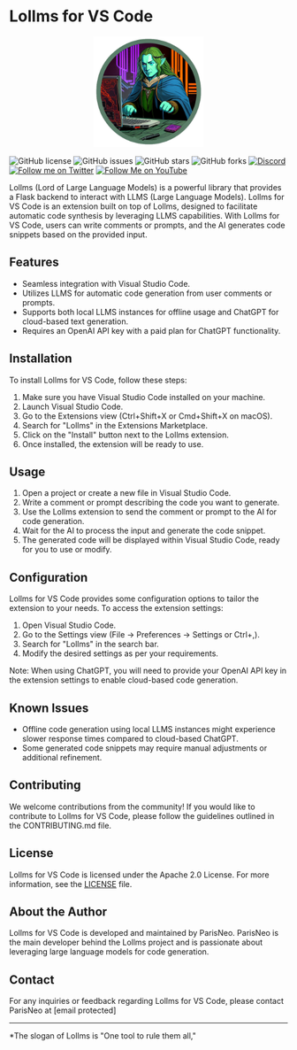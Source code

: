 # Lollms for VS Code
<div align="center">
  <img src="assets/logo.png" alt="Logo" width="200" height="200">
</div>

![GitHub license](https://img.shields.io/github/license/ParisNeo/lollms)
![GitHub issues](https://img.shields.io/github/issues/ParisNeo/lollms)
![GitHub stars](https://img.shields.io/github/stars/ParisNeo/lollms)
![GitHub forks](https://img.shields.io/github/forks/ParisNeo/lollms)
[![Discord](https://img.shields.io/discord/1092918764925882418?color=7289da&label=Discord&logo=discord&logoColor=ffffff)](https://discord.gg/4rR282WJb6)
[![Follow me on Twitter](https://img.shields.io/twitter/follow/SpaceNerduino?style=social)](https://twitter.com/SpaceNerduino)
[![Follow Me on YouTube](https://img.shields.io/badge/Follow%20Me%20on-YouTube-red?style=flat&logo=youtube)](https://www.youtube.com/user/Parisneo)


Lollms (Lord of Large Language Models) is a powerful library that provides a Flask backend to interact with LLMS (Large Language Models). Lollms for VS Code is an extension built on top of Lollms, designed to facilitate automatic code synthesis by leveraging LLMS capabilities. With Lollms for VS Code, users can write comments or prompts, and the AI generates code snippets based on the provided input.

## Features

- Seamless integration with Visual Studio Code.
- Utilizes LLMS for automatic code generation from user comments or prompts.
- Supports both local LLMS instances for offline usage and ChatGPT for cloud-based text generation.
- Requires an OpenAI API key with a paid plan for ChatGPT functionality.

## Installation

To install Lollms for VS Code, follow these steps:

1. Make sure you have Visual Studio Code installed on your machine.
2. Launch Visual Studio Code.
3. Go to the Extensions view (Ctrl+Shift+X or Cmd+Shift+X on macOS).
4. Search for "Lollms" in the Extensions Marketplace.
5. Click on the "Install" button next to the Lollms extension.
6. Once installed, the extension will be ready to use.

## Usage

1. Open a project or create a new file in Visual Studio Code.
2. Write a comment or prompt describing the code you want to generate.
3. Use the Lollms extension to send the comment or prompt to the AI for code generation.
4. Wait for the AI to process the input and generate the code snippet.
5. The generated code will be displayed within Visual Studio Code, ready for you to use or modify.

## Configuration

Lollms for VS Code provides some configuration options to tailor the extension to your needs. To access the extension settings:

1. Open Visual Studio Code.
2. Go to the Settings view (File → Preferences → Settings or Ctrl+,).
3. Search for "Lollms" in the search bar.
4. Modify the desired settings as per your requirements.

Note: When using ChatGPT, you will need to provide your OpenAI API key in the extension settings to enable cloud-based code generation.

## Known Issues

- Offline code generation using local LLMS instances might experience slower response times compared to cloud-based ChatGPT.
- Some generated code snippets may require manual adjustments or additional refinement.

## Contributing

We welcome contributions from the community! If you would like to contribute to Lollms for VS Code, please follow the guidelines outlined in the CONTRIBUTING.md file.

## License

Lollms for VS Code is licensed under the Apache 2.0 License. For more information, see the [LICENSE](LICENSE) file.

## About the Author

Lollms for VS Code is developed and maintained by ParisNeo. ParisNeo is the main developer behind the Lollms project and is passionate about leveraging large language models for code generation.

## Contact

For any inquiries or feedback regarding Lollms for VS Code, please contact ParisNeo at [email protected]

---

*The slogan of Lollms is "One tool to rule them all,"
